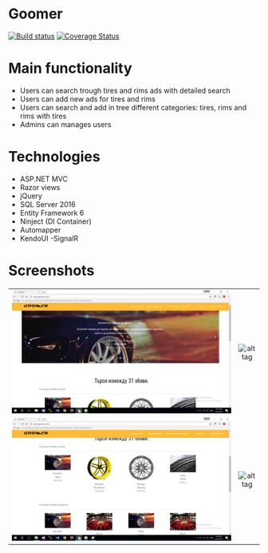 # Goomer
[![Build status](https://ci.appveyor.com/api/projects/status/gqbnw8lb9cxmrg1m?svg=true)](https://ci.appveyor.com/project/gyankov/goomer)
[![Coverage Status](https://coveralls.io/repos/github/gyankov/Goomer/badge.svg?branch=master)](https://coveralls.io/github/gyankov/Goomer?branch=master)

# Main functionality
- Users can search trough tires and rims ads with detailed search
- Users can add new ads for tires and rims
- Users can search and add in tree different categories: tires, rims and rims with tires
- Admins can manages users

# Technologies
- ASP.NET MVC
- Razor views
- jQuery
- SQL Server 2016
- Entity Framework 6
- Ninject (DI Container)
- Automapper
- KendoUI
-SignalR

# Screenshots


|                                               |                                              |
| -----------------------------------           |:--------------------------------------------:|   
| ![alt tag](./Screenshots/1.png)       | ![alt tag](.3.png)    |
| ![alt tag](./Screenshots/2.png)  | ![alt tag](.4.png)|
